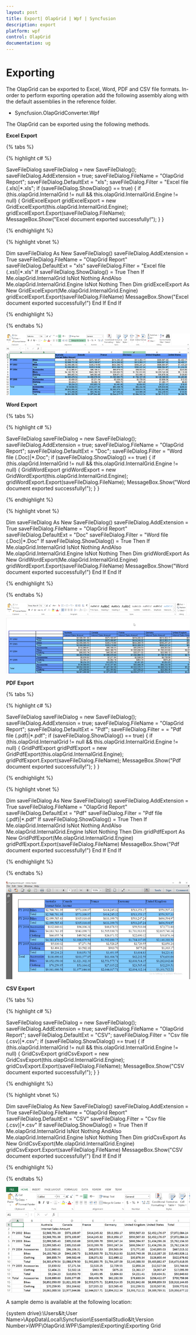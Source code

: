 ```yaml
---
layout: post
title: Export| OlapGrid | Wpf | Syncfusion
description: export
platform: wpf
control: OlapGrid
documentation: ug
---
```


# Exporting

The OlapGrid can be exported to Excel, Word, PDF and CSV file formats. In-order to perform exporting operation add the following assembly along with the default assemblies in the reference folder.

* Syncfusion.OlapGridConverter.Wpf 
 
The OlapGrid can be exported using the following methods.

**Excel Export**
 
{% tabs %}
  
{% highlight c# %}

SaveFileDialog saveFileDialog = new SaveFileDialog();
saveFileDialog.AddExtension = true;
saveFileDialog.FileName = "OlapGrid Report";
saveFileDialog.DefaultExt = "xls";
saveFileDialog.Filter = "Excel file (.xls)|*.xls";
if (saveFileDialog.ShowDialog() == true)
{
    if (this.olapGrid.InternalGrid != null && this.olapGrid.InternalGrid.Engine != null)
    {
        GridExcelExport  gridExcelExport = new GridExcelExport(this.olapGrid.InternalGrid.Engine);
        gridExcelExport.Export(saveFileDialog.FileName);
        MessageBox.Show("Excel document exported successfully!");
    }
}

{% endhighlight %}

{% highlight vbnet %}

Dim saveFileDialog As New SaveFileDialog()
saveFileDialog.AddExtension = True
saveFileDialog.FileName = "OlapGrid Report"
saveFileDialog.DefaultExt = "xls"
saveFileDialog.Filter = "Excel file (.xsl)|*.xls"
If saveFileDialog.ShowDialog() = True Then
    If Me.olapGrid.InternalGrid IsNot Nothing AndAlso Me.olapGrid.InternalGrid.Engine IsNot Nothing Then
        Dim gridExcelExport As New GridExcelExport(Me.olapGrid.InternalGrid.Engine)
        gridExcelExport.Export(saveFileDialog.FileName)
        MessageBox.Show("Excel document exported successfully!")
    End If
End If
    
{% endhighlight %}

{% endtabs %}

![Excel Export](Exporting_images/Export_img1.png)

**Word Export**

{% tabs %}
  
{% highlight c# %}

SaveFileDialog saveFileDialog = new SaveFileDialog();
saveFileDialog.AddExtension = true;
saveFileDialog.FileName = "OlapGrid Report";
saveFileDialog.DefaultExt = "Doc";
saveFileDialog.Filter =  "Word file (.Doc)|*.Doc";
if (saveFileDialog.ShowDialog() == true)
{
    if (this.olapGrid.InternalGrid != null && this.olapGrid.InternalGrid.Engine != null)
    {
        GridWordExport  gridWordExport = new GridWordExport(this.olapGrid.InternalGrid.Engine);
        gridWordExport.Export(saveFileDialog.FileName);
        MessageBox.Show("Word document exported successfully!");
    }
}

{% endhighlight %}

{% highlight vbnet %}

Dim saveFileDialog As New SaveFileDialog()
saveFileDialog.AddExtension = True
saveFileDialog.FileName = "OlapGrid Report"
saveFileDialog.DefaultExt = "Doc"
saveFileDialog.Filter = "Word file (.Doc)|*.Doc"
If saveFileDialog.ShowDialog() = True Then
    If Me.olapGrid.InternalGrid IsNot Nothing AndAlso Me.olapGrid.InternalGrid.Engine IsNot Nothing Then
        Dim gridWordExport As New GridWordExport(Me.olapGrid.InternalGrid.Engine)
        gridWordExport.Export(saveFileDialog.FileName)
        MessageBox.Show("Word document exported successfully!")
    End If
End If

{% endhighlight %}

{% endtabs %}

![Word Export](Exporting_images/Export_img2.png)

**PDF Export**

{% tabs %}
 
{% highlight c# %}

SaveFileDialog saveFileDialog = new SaveFileDialog();
saveFileDialog.AddExtension = true;
saveFileDialog.FileName = "OlapGrid Report";
saveFileDialog.DefaultExt = "Pdf";
saveFileDialog.Filter =  = "Pdf file (.pdf)|*.pdf";
if (saveFileDialog.ShowDialog() == true)
{
    if (this.olapGrid.InternalGrid != null && this.olapGrid.InternalGrid.Engine != null)
    {
        GridPdfExport  gridPdfExport = new GridPdfExport(this.olapGrid.InternalGrid.Engine);
        gridPdfExport.Export(saveFileDialog.FileName);
        MessageBox.Show("Pdf document exported successfully!");
    }
}


{% endhighlight %}

{% highlight vbnet %}

Dim saveFileDialog As New SaveFileDialog()
saveFileDialog.AddExtension = True
saveFileDialog.FileName = "OlapGrid Report"
saveFileDialog.DefaultExt = "Pdf"
saveFileDialog.Filter = "Pdf file (.pdf)|*.pdf"
If saveFileDialog.ShowDialog() = True Then
    If Me.olapGrid.InternalGrid IsNot Nothing AndAlso Me.olapGrid.InternalGrid.Engine IsNot Nothing Then
        Dim gridPdfExport As New GridPdfExport(Me.olapGrid.InternalGrid.Engine)
        gridPdfExport.Export(saveFileDialog.FileName)
        MessageBox.Show("Pdf document exported successfully!")
    End If
End If

{% endhighlight %}

{% endtabs %}

![](Exporting_images/Export_img3.png)

**CSV Export**

{% tabs %}
  
{% highlight c# %}

SaveFileDialog saveFileDialog = new SaveFileDialog();
saveFileDialog.AddExtension = true;
saveFileDialog.FileName = "OlapGrid Report";
saveFileDialog.DefaultExt = "CSV";
saveFileDialog.Filter = "Csv file (.csv)|*.csv";
if (saveFileDialog.ShowDialog() == true)
{
    if (this.olapGrid.InternalGrid != null && this.olapGrid.InternalGrid.Engine != null)
    {
        GridCsvExport gridCsvExport = new GridCsvExport(this.olapGrid.InternalGrid.Engine);
        gridCsvExport.Export(saveFileDialog.FileName);
        MessageBox.Show("CSV document exported successfully!");
    }
}

{% endhighlight %}

{% highlight vbnet %}

Dim saveFileDialog As New SaveFileDialog()
saveFileDialog.AddExtension = True
saveFileDialog.FileName = "OlapGrid Report"
saveFileDialog.DefaultExt = "CSV"
saveFileDialog.Filter = "Csv file (.csv)|*.csv"
If saveFileDialog.ShowDialog() = True Then
    If Me.olapGrid.InternalGrid IsNot Nothing AndAlso Me.olapGrid.InternalGrid.Engine IsNot Nothing Then
        Dim gridCsvExport As New GridCsvExport(Me.olapGrid.InternalGrid.Engine)
        gridCsvExport.Export(saveFileDialog.FileName)
        MessageBox.Show("CSV document exported successfully!")
    End If
End If

{% endhighlight %}

{% endtabs %}

![](Exporting_images/Export_img4.png)

A sample demo is available at the following location:

{system drive}:\Users\&lt;User Name&gt;\AppData\Local\Syncfusion\EssentialStudio\&lt;Version Number&gt;\WPF\OlapGrid.WPF\Samples\Exporting\Exporting Grid